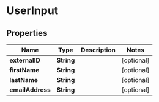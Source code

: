 
# UserInput

## Properties
Name | Type | Description | Notes
------------ | ------------- | ------------- | -------------
**externalID** | **String** |  |  [optional]
**firstName** | **String** |  |  [optional]
**lastName** | **String** |  |  [optional]
**emailAddress** | **String** |  |  [optional]



